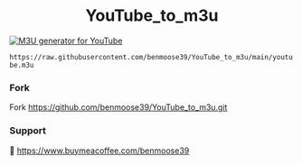 
<h1 align="center"> YouTube_to_m3u </h1>

[![M3U generator for YouTube](https://github.com/benmoose39/YouTube_to_m3u/actions/workflows/m3u_Generator.yml/badge.svg)](https://github.com/benmoose39/YouTube_to_m3u/actions/workflows/m3u_Generator.yml)

`https://raw.githubusercontent.com/benmoose39/YouTube_to_m3u/main/youtube.m3u`

### Fork
Fork https://github.com/benmoose39/YouTube_to_m3u.git

### Support

🙂 https://www.buymeacoffee.com/benmoose39
